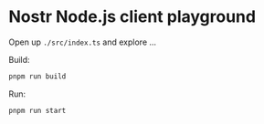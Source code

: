 # Nostr Node.js client playground

Open up `./src/index.ts` and explore ...

Build:

```bash
pnpm run build
```

Run:

```bash
pnpm run start
```
